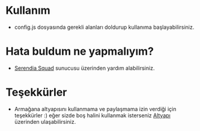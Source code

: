 # Kullanım
- config.js dosyasında gerekli alanları doldurup kullanıma başlayabilirsiniz.

# Hata buldum ne yapmalıyım?
- [Serendia Squad](https://discord.gg/JpPmR2xEqM) sunucusu üzerinden yardım alabilirsiniz.

# Teşekkürler 
- Armağana altyapısını kullanmama ve paylaşmama izin verdiği için teşekkürler :) eğer sizde boş halini kullanmak isterseniz [Altyapı](https://github.com/TheArmagan/basit-altyapi) üzerinden ulaşabilirsiniz.
